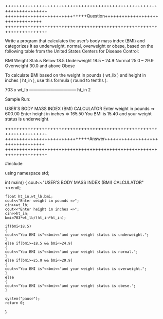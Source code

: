+++++++++++++++++++++++++++++++++++++++++++++++++++++++++++++++++++++
+++++++++++++++++++++++++++++Question++++++++++++++++++++++++++++++++
+++++++++++++++++++++++++++++++++++++++++++++++++++++++++++++++++++++

Write a program that calculates the user’s body mass index (BMI) and categorizes it as
underweight, normal, overweight or obese, based on the following table from the United States
Centers for Disease Control:

BMI  Weight Status
Below 18.5 Underweight
18.5 – 24.9 Normal
25.0 – 29.9  Overweight
30.0 and above  Obese

To calculate BMI based on the weight in pounds ( wt_lb ) and height in inches ( ht_in ), use this
formula ( round to tenths ):

703 x wt_lb
———————————
ht_in 2

Sample Run:

USER’S BODY MASS INDEX (BMI) CALCULATOR
Enter weight in pounds => 600.00
Enter height in inches => 165.50
You BMI is 15.40 and your weight status is underweight.

+++++++++++++++++++++++++++++++++++++++++++++++++++++++++++++++++++++
++++++++++++++++++++++++++++++Answer+++++++++++++++++++++++++++++++++
+++++++++++++++++++++++++++++++++++++++++++++++++++++++++++++++++++++

#include<iostream>

using namespace std;

int main()
{
	cout<<"USER’S BODY MASS INDEX (BMI) CALCULATOR"<<endl;
	
	float ht_in,wt_lb,bmi;
	cout<<"Enter weight in pounds =>";
	cin>>wt_lb;
	cout<<"Enter height in inches =>";
	cin>>ht_in;
	bmi=703*wt_lb/(ht_in*ht_in);
	
	if(bmi<18.5)
	{
	cout<<"You BMI is"<<bmi<<"and your weight status is underweight.";
    }
	else if(bmi>=18.5 && bmi<=24.9)
	{
	cout<<"You BMI is"<<bmi<<"and your weight status is normal.";
	}
	else if(bmi>=25.0 && bmi<=29.9) 
	{
	cout<<"You BMI is"<<bmi<<"and your weight status is overweight.";
	}
	else
	{
	cout<<"You BMI is"<<bmi<<"and your weight status is obese.";
	}
	
	system("pause"); 
	return 0;
} 
